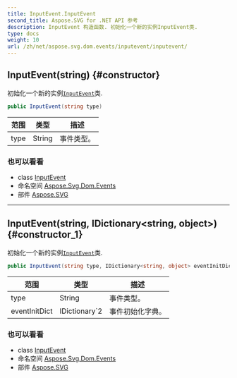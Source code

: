 ```yaml
---
title: InputEvent.InputEvent
second_title: Aspose.SVG for .NET API 参考
description: InputEvent 构造函数. 初始化一个新的实例InputEvent类.
type: docs
weight: 10
url: /zh/net/aspose.svg.dom.events/inputevent/inputevent/
---
```

## InputEvent(string) {#constructor}

初始化一个新的实例[`InputEvent`](../)类.

```csharp
public InputEvent(string type)
```

| 范围 | 类型 | 描述 |
| --- | --- | --- |
| type | String | 事件类型。 |

### 也可以看看

* class [InputEvent](../)
* 命名空间 [Aspose.Svg.Dom.Events](../../inputevent/)
* 部件 [Aspose.SVG](../../../)

---

## InputEvent(string, IDictionary&lt;string, object&gt;) {#constructor_1}

初始化一个新的实例[`InputEvent`](../)类.

```csharp
public InputEvent(string type, IDictionary<string, object> eventInitDict)
```

| 范围 | 类型 | 描述 |
| --- | --- | --- |
| type | String | 事件类型。 |
| eventInitDict | IDictionary`2 | 事件初始化字典。 |

### 也可以看看

* class [InputEvent](../)
* 命名空间 [Aspose.Svg.Dom.Events](../../inputevent/)
* 部件 [Aspose.SVG](../../../)


